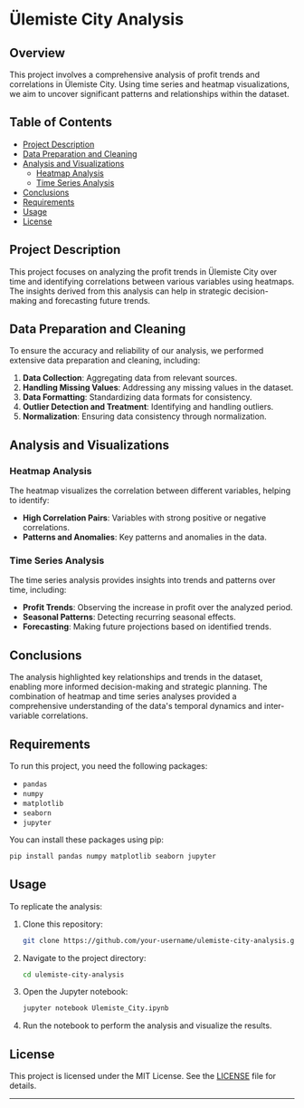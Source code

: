 # Ülemiste City Analysis

## Overview

This project involves a comprehensive analysis of profit trends and correlations in Ülemiste City. Using time series and heatmap visualizations, we aim to uncover significant patterns and relationships within the dataset.

## Table of Contents

- [Project Description](#project-description)
- [Data Preparation and Cleaning](#data-preparation-and-cleaning)
- [Analysis and Visualizations](#analysis-and-visualizations)
  - [Heatmap Analysis](#heatmap-analysis)
  - [Time Series Analysis](#time-series-analysis)
- [Conclusions](#conclusions)
- [Requirements](#requirements)
- [Usage](#usage)
- [License](#license)

## Project Description

This project focuses on analyzing the profit trends in Ülemiste City over time and identifying correlations between various variables using heatmaps. The insights derived from this analysis can help in strategic decision-making and forecasting future trends.

## Data Preparation and Cleaning

To ensure the accuracy and reliability of our analysis, we performed extensive data preparation and cleaning, including:

1. **Data Collection**: Aggregating data from relevant sources.
2. **Handling Missing Values**: Addressing any missing values in the dataset.
3. **Data Formatting**: Standardizing data formats for consistency.
4. **Outlier Detection and Treatment**: Identifying and handling outliers.
5. **Normalization**: Ensuring data consistency through normalization.

## Analysis and Visualizations

### Heatmap Analysis

The heatmap visualizes the correlation between different variables, helping to identify:

- **High Correlation Pairs**: Variables with strong positive or negative correlations.
- **Patterns and Anomalies**: Key patterns and anomalies in the data.

### Time Series Analysis

The time series analysis provides insights into trends and patterns over time, including:

- **Profit Trends**: Observing the increase in profit over the analyzed period.
- **Seasonal Patterns**: Detecting recurring seasonal effects.
- **Forecasting**: Making future projections based on identified trends.

## Conclusions

The analysis highlighted key relationships and trends in the dataset, enabling more informed decision-making and strategic planning. The combination of heatmap and time series analyses provided a comprehensive understanding of the data's temporal dynamics and inter-variable correlations.

## Requirements

To run this project, you need the following packages:

- `pandas`
- `numpy`
- `matplotlib`
- `seaborn`
- `jupyter`

You can install these packages using pip:

```bash
pip install pandas numpy matplotlib seaborn jupyter
```

## Usage

To replicate the analysis:

1. Clone this repository:

    ```bash
    git clone https://github.com/your-username/ulemiste-city-analysis.git
    ```

2. Navigate to the project directory:

    ```bash
    cd ulemiste-city-analysis
    ```

3. Open the Jupyter notebook:

    ```bash
    jupyter notebook Ulemiste_City.ipynb
    ```

4. Run the notebook to perform the analysis and visualize the results.

## License

This project is licensed under the MIT License. See the [LICENSE](LICENSE) file for details.

---
